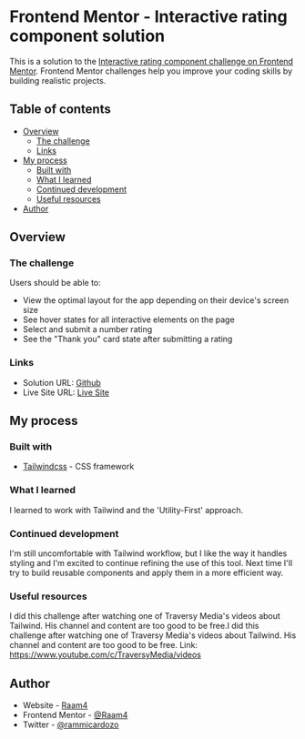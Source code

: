 # Frontend Mentor - Interactive rating component solution

This is a solution to the [Interactive rating component challenge on Frontend Mentor](https://www.frontendmentor.io/challenges/interactive-rating-component-koxpeBUmI). Frontend Mentor challenges help you improve your coding skills by building realistic projects. 

## Table of contents

- [Overview](#overview)
  - [The challenge](#the-challenge)
  - [Links](#links)
- [My process](#my-process)
  - [Built with](#built-with)
  - [What I learned](#what-i-learned)
  - [Continued development](#continued-development)
  - [Useful resources](#useful-resources)
- [Author](#author)

## Overview

### The challenge

Users should be able to:

- View the optimal layout for the app depending on their device's screen size
- See hover states for all interactive elements on the page
- Select and submit a number rating
- See the "Thank you" card state after submitting a rating

### Links

- Solution URL: [Github](https://github.com/Raam4/FE-Mentor-Challenges/tree/main/interactive-rating-component-main)
- Live Site URL: [Live Site](https://friendly-sunflower-cc83a4.netlify.app/)

## My process

### Built with

- [Tailwindcss](https://tailwindcss.com/) - CSS framework

### What I learned

I learned to work with Tailwind and the 'Utility-First' approach.

### Continued development

I'm still uncomfortable with Tailwind workflow, but I like the way it handles styling and I'm excited to continue refining the use of this tool.
Next time I'll try to build reusable components and apply them in a more efficient way.

### Useful resources

I did this challenge after watching one of Traversy Media's videos about Tailwind. His channel and content are too good to be free.I did this challenge after watching one of Traversy Media's videos about Tailwind. His channel and content are too good to be free. Link: https://www.youtube.com/c/TraversyMedia/videos

## Author

- Website - [Raam4](https://portfolio-rcardozo.web.app)
- Frontend Mentor - [@Raam4](https://www.frontendmentor.io/profile/Raam4)
- Twitter - [@rammicardozo](https://www.twitter.com/rammicardozo)

